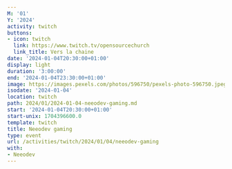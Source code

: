 ```yaml
---
M: '01'
Y: '2024'
activity: twitch
buttons:
- icon: twitch
  link: https://www.twitch.tv/opensourcechurch
  link_title: Vers la chaine
date: '2024-01-04T20:30:00+01:00'
display: light
duration: '3:00:00'
end: '2024-01-04T23:30:00+01:00'
image: https://images.pexels.com/photos/596750/pexels-photo-596750.jpeg
isodate: '2024-01-04'
location: twitch
path: 2024/01/2024-01-04-neeodev-gaming.md
start: '2024-01-04T20:30:00+01:00'
start-unix: 1704396600.0
template: twitch
title: Neeodev gaming
type: event
url: /activities/twitch/2024/01/04/neeodev-gaming
with:
- Neeodev
---
```

